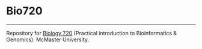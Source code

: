 # Bio720
______
Repository for [Biology 720](https://github.com/DworkinLab/Bio720) (Practical introduction to Bioinformatics & Genomics). McMaster University.

